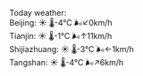 Today weather:  
Beijing: ☀️ 🌡️-4°C 🌬️↙0km/h  
Tianjin: ☀️ 🌡️-1°C 🌬️↑11km/h  
Shijiazhuang: ☀️ 🌡️-3°C 🌬️←1km/h  
Tangshan: ☀️ 🌡️-4°C 🌬️↗6km/h  
